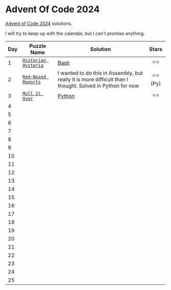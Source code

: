 # Advent Of Code 2024

[Advent of Code 2024](https://adventofcode.com/2024/about) solutions.

I will try to keep up with the calendar, but I can't promise anything.

| Day | Puzzle Name                                                 | Solution                                                                                                  |   Stars   |
| --- | ----------------------------------------------------------- | --------------------------------------------------------------------------------------------------------- | :-------: |
| 1   | [`Historian Hysteria`](https://adventofcode.com/2024/day/1) | [Bash](Day01/solution.sh)                                                                                 |   ⭐⭐    |
| 2   | [`Red-Nosed Reports`](https://adventofcode.com/2024/day/2)  | I wanted to do this in Assembly, but really it is more difficult than I thought. Solved in Python for now | ⭐⭐ (Py) |
| 3   | [`Mull It Over`](https://adventofcode.com/2024/day/3)       | [Python](Day03/solution.py)                                                                               |   ⭐⭐    |
| 4   |                                                             |                                                                                                           |           |
| 5   |                                                             |                                                                                                           |           |
| 6   |                                                             |                                                                                                           |           |
| 7   |                                                             |                                                                                                           |           |
| 8   |                                                             |                                                                                                           |           |
| 9   |                                                             |                                                                                                           |           |
| 10  |                                                             |                                                                                                           |           |
| 11  |                                                             |                                                                                                           |           |
| 12  |                                                             |                                                                                                           |           |
| 13  |                                                             |                                                                                                           |           |
| 14  |                                                             |                                                                                                           |           |
| 15  |                                                             |                                                                                                           |           |
| 16  |                                                             |                                                                                                           |           |
| 17  |                                                             |                                                                                                           |           |
| 18  |                                                             |                                                                                                           |           |
| 19  |                                                             |                                                                                                           |           |
| 20  |                                                             |                                                                                                           |           |
| 21  |                                                             |                                                                                                           |           |
| 22  |                                                             |                                                                                                           |           |
| 23  |                                                             |                                                                                                           |           |
| 24  |                                                             |                                                                                                           |           |
| 25  |                                                             |                                                                                                           |           |
